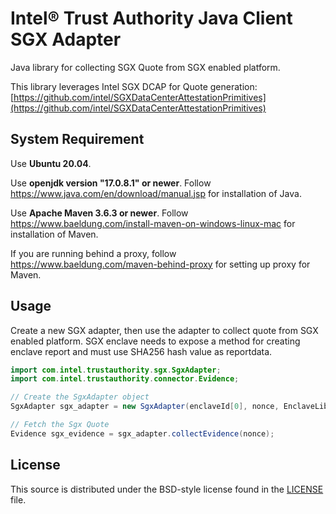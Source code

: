 # Intel® Trust Authority Java Client SGX Adapter
Java library for collecting SGX Quote from SGX enabled platform.

This library leverages Intel SGX DCAP for Quote generation: [https://github.com/intel/SGXDataCenterAttestationPrimitives](https://github.com/intel/SGXDataCenterAttestationPrimitives)

## System Requirement

Use <b>Ubuntu 20.04</b>. 

Use <b>openjdk version "17.0.8.1" or newer</b>. Follow https://www.java.com/en/download/manual.jsp for installation of Java.

Use <b>Apache Maven 3.6.3 or newer</b>. Follow https://www.baeldung.com/install-maven-on-windows-linux-mac for installation of Maven.

If you are running behind a proxy, follow https://www.baeldung.com/maven-behind-proxy for setting up proxy for Maven.

## Usage

Create a new SGX adapter, then use the adapter to collect quote from SGX enabled platform.
SGX enclave needs to expose a method for creating enclave report and must use SHA256 hash value as reportdata.

```java
import com.intel.trustauthority.sgx.SgxAdapter;
import com.intel.trustauthority.connector.Evidence;

// Create the SgxAdapter object
SgxAdapter sgx_adapter = new SgxAdapter(enclaveId[0], nonce, EnclaveLibrary.EnclaveFunction);

// Fetch the Sgx Quote
Evidence sgx_evidence = sgx_adapter.collectEvidence(nonce);
```

## License

This source is distributed under the BSD-style license found in the [LICENSE](../LICENSE)
file.
